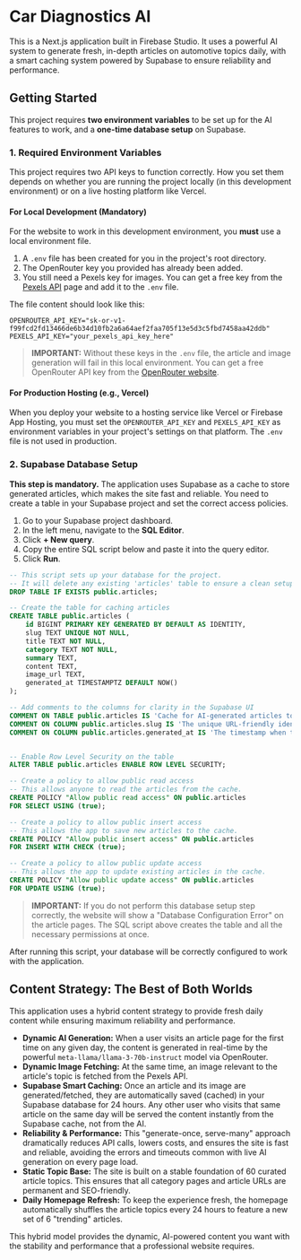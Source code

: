 
# Car Diagnostics AI

This is a Next.js application built in Firebase Studio. It uses a powerful AI system to generate fresh, in-depth articles on automotive topics daily, with a smart caching system powered by Supabase to ensure reliability and performance.

## Getting Started

This project requires **two environment variables** to be set up for the AI features to work, and a **one-time database setup** on Supabase.

### 1. Required Environment Variables

This project requires two API keys to function correctly. How you set them depends on whether you are running the project locally (in this development environment) or on a live hosting platform like Vercel.

#### **For Local Development (Mandatory)**

For the website to work in this development environment, you **must** use a local environment file.

1.  A `.env` file has been created for you in the project's root directory.
2.  The OpenRouter key you provided has already been added.
3.  You still need a Pexels key for images. You can get a free key from the [Pexels API](https://www.pexels.com/api/) page and add it to the `.env` file.

The file content should look like this:
```
OPENROUTER_API_KEY="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"
PEXELS_API_KEY="your_pexels_api_key_here"
```
> **IMPORTANT:** Without these keys in the `.env` file, the article and image generation will fail in this local environment. You can get a free OpenRouter API key from the [OpenRouter website](https://openrouter.ai/).

#### **For Production Hosting (e.g., Vercel)**

When you deploy your website to a hosting service like Vercel or Firebase App Hosting, you must set the `OPENROUTER_API_KEY` and `PEXELS_API_KEY` as environment variables in your project's settings on that platform. The `.env` file is not used in production.

### 2. Supabase Database Setup

**This step is mandatory.** The application uses Supabase as a cache to store generated articles, which makes the site fast and reliable. You need to create a table in your Supabase project and set the correct access policies.

1.  Go to your Supabase project dashboard.
2.  In the left menu, navigate to the **SQL Editor**.
3.  Click **+ New query**.
4.  Copy the entire SQL script below and paste it into the query editor.
5.  Click **Run**.

```sql
-- This script sets up your database for the project.
-- It will delete any existing 'articles' table to ensure a clean setup.
DROP TABLE IF EXISTS public.articles;

-- Create the table for caching articles
CREATE TABLE public.articles (
    id BIGINT PRIMARY KEY GENERATED BY DEFAULT AS IDENTITY,
    slug TEXT UNIQUE NOT NULL,
    title TEXT NOT NULL,
    category TEXT NOT NULL,
    summary TEXT,
    content TEXT,
    image_url TEXT,
    generated_at TIMESTAMPTZ DEFAULT NOW()
);

-- Add comments to the columns for clarity in the Supabase UI
COMMENT ON TABLE public.articles IS 'Cache for AI-generated articles to improve performance and reliability.';
COMMENT ON COLUMN public.articles.slug IS 'The unique URL-friendly identifier for the article.';
COMMENT ON COLUMN public.articles.generated_at IS 'The timestamp when the article was last generated and cached.';


-- Enable Row Level Security on the table
ALTER TABLE public.articles ENABLE ROW LEVEL SECURITY;

-- Create a policy to allow public read access
-- This allows anyone to read the articles from the cache.
CREATE POLICY "Allow public read access" ON public.articles
FOR SELECT USING (true);

-- Create a policy to allow public insert access
-- This allows the app to save new articles to the cache.
CREATE POLICY "Allow public insert access" ON public.articles
FOR INSERT WITH CHECK (true);

-- Create a policy to allow public update access
-- This allows the app to update existing articles in the cache.
CREATE POLICY "Allow public update access" ON public.articles
FOR UPDATE USING (true);
```

> **IMPORTANT:** If you do not perform this database setup step correctly, the website will show a "Database Configuration Error" on the article pages. The SQL script above creates the table and all the necessary permissions at once.

After running this script, your database will be correctly configured to work with the application.

## Content Strategy: The Best of Both Worlds

This application uses a hybrid content strategy to provide fresh daily content while ensuring maximum reliability and performance.

-   **Dynamic AI Generation:** When a user visits an article page for the first time on any given day, the content is generated in real-time by the powerful `meta-llama/llama-3-70b-instruct` model via OpenRouter.
-   **Dynamic Image Fetching:** At the same time, an image relevant to the article's topic is fetched from the Pexels API.
-   **Supabase Smart Caching:** Once an article and its image are generated/fetched, they are automatically saved (cached) in your Supabase database for 24 hours. Any other user who visits that same article on the same day will be served the content instantly from the Supabase cache, not from the AI.
-   **Reliability & Performance:** This "generate-once, serve-many" approach dramatically reduces API calls, lowers costs, and ensures the site is fast and reliable, avoiding the errors and timeouts common with live AI generation on every page load.
-   **Static Topic Base:** The site is built on a stable foundation of 60 curated article topics. This ensures that all category pages and article URLs are permanent and SEO-friendly.
-   **Daily Homepage Refresh:** To keep the experience fresh, the homepage automatically shuffles the article topics every 24 hours to feature a new set of 6 "trending" articles.

This hybrid model provides the dynamic, AI-powered content you want with the stability and performance that a professional website requires.

